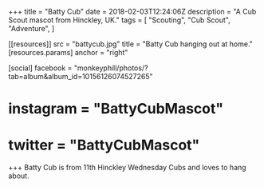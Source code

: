 +++
title = "Batty Cub"
date = 2018-02-03T12:24:06Z
description = "A Cub Scout mascot from Hinckley, UK."
tags = [
  "Scouting",
  "Cub Scout",
  "Adventure",
]

[[resources]]
src = "battycub.jpg"
title = "Batty Cub hanging out at home."
  [resources.params]
  anchor = "right"

[social]
facebook = "monkeyphill/photos/?tab=album&album_id=10156126074527265"
# instagram = "BattyCubMascot"
# twitter = "BattyCubMascot"
+++
Batty Cub is from 11th Hinckley Wednesday Cubs and loves to hang about.